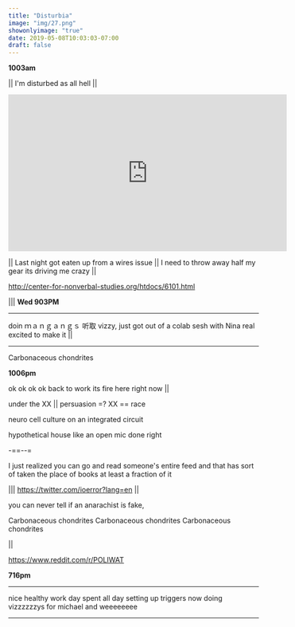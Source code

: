 ```yaml
---
title: "Disturbia"
image: "img/27.png"
showonlyimage: "true"
date: 2019-05-08T10:03:03-07:00
draft: false
---
```



**1003am**

|| I'm disturbed as all hell ||

<iframe width="560" height="315" src="https://www.youtube.com/embed/8F5QZpJxrto" frameborder="0" allow="accelerometer; autoplay; encrypted-media; gyroscope; picture-in-picture" allowfullscreen></iframe>



|| Last night got eaten up from a wires issue || I need to throw away half my gear its driving me crazy ||

http://center-for-nonverbal-studies.org/htdocs/6101.html

|||
**Wed 903PM**

___

doin
ｍａｎｇａｎｇｓ 听取
vizzy, just got out of a colab sesh with Nina real excited to make it ||


___

Carbonaceous chondrites

**1006pm**

ok ok ok ok back to work its fire here right now ||

under the XX || persuasion   =? XX == race

neuro cell culture on an integrated circuit


hypothetical house like an open mic done right  


-==--=


I just realized you can go and read someone's entire feed and that has sort of taken the place of books at least a fraction of it

||| https://twitter.com/ioerror?lang=en
||

you can never tell if an anarachist is fake,

Carbonaceous chondrites
Carbonaceous chondrites
Carbonaceous chondrites


||


https://www.reddit.com/r/POLIWAT



**716pm**

___

nice healthy work day spent all day setting up triggers now doing vizzzzzzys for michael and weeeeeeee

___
